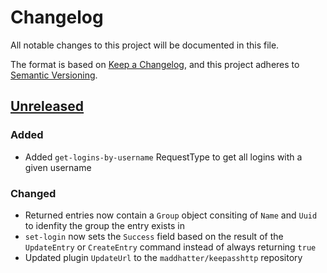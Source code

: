 # Changelog
All notable changes to this project will be documented in this file.

The format is based on [Keep a Changelog](https://keepachangelog.com/en/1.0.0/),
and this project adheres to [Semantic Versioning](https://semver.org/spec/v2.0.0.html).

## [Unreleased]

### Added
 - Added `get-logins-by-username` RequestType to get all logins with a given username

### Changed
 - Returned entries now contain a `Group` object consiting of `Name` and `Uuid` to idenfity the group the entry exists in
 - `set-login` now sets the `Success` field based on the result of the `UpdateEntry` or `CreateEntry` command instead of always returning `true`
 - Updated plugin `UpdateUrl` to the `maddhatter/keepasshttp` repository
 
[Unreleased]: https://github.com/maddhatter/keepasshttp/compare/master...develop
